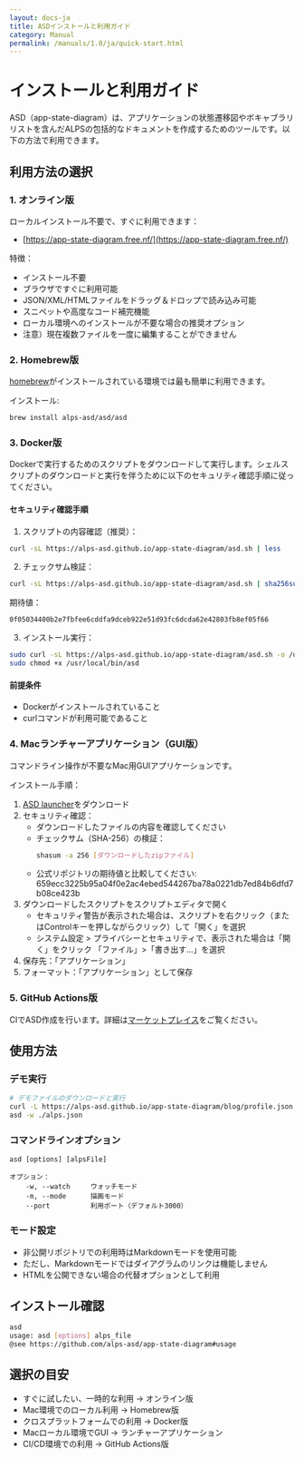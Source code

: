 ```yaml
---
layout: docs-ja
title: ASDインストールと利用ガイド
category: Manual
permalink: /manuals/1.0/ja/quick-start.html
---
```


# インストールと利用ガイド

ASD（app-state-diagram）は、アプリケーションの状態遷移図やボキャブラリリストを含んだALPSの包括的なドキュメントを作成するためのツールです。以下の方法で利用できます。

## 利用方法の選択

### 1. オンライン版

ローカルインストール不要で、すぐに利用できます：

- [https://app-state-diagram.free.nf/](https://app-state-diagram.free.nf/)

特徴：
- インストール不要
- ブラウザですぐに利用可能
- JSON/XML/HTMLファイルをドラッグ＆ドロップで読み込み可能
- スニペットや高度なコード補完機能
- ローカル環境へのインストールが不要な場合の推奨オプション
- 注意）現在複数ファイルを一度に編集することができません

### 2. Homebrew版

[homebrew](https://brew.sh/ja/)がインストールされている環境では最も簡単に利用できます。

インストール:

```bash
brew install alps-asd/asd/asd
```

### 3. Docker版

Dockerで実行するためのスクリプトをダウンロードして実行します。シェルスクリプトのダウンロードと実行を伴うために以下のセキュリティ確認手順に従ってください。

#### セキュリティ確認手順

1. スクリプトの内容確認（推奨）：

```bash
curl -sL https://alps-asd.github.io/app-state-diagram/asd.sh | less
```

2. チェックサム検証：

```bash
curl -sL https://alps-asd.github.io/app-state-diagram/asd.sh | sha256sum
```

期待値：
```
0f05034400b2e7fbfee6cddfa9dceb922e51d93fc6dcda62e42803fb8ef05f66
```

3. インストール実行：

```bash
sudo curl -sL https://alps-asd.github.io/app-state-diagram/asd.sh -o /usr/local/bin/asd
sudo chmod +x /usr/local/bin/asd
```

#### 前提条件
- Dockerがインストールされていること
- curlコマンドが利用可能であること

### 4. Macランチャーアプリケーション（GUI版）

コマンドライン操作が不要なMac用GUIアプリケーションです。

インストール手順：
1. [ASD launcher](https://github.com/alps-asd/asd-launcher/archive/master.zip)をダウンロード
2. セキュリティ確認：
   - ダウンロードしたファイルの内容を確認してください
   - チェックサム（SHA-256）の検証：
     ```bash
     shasum -a 256 [ダウンロードしたzipファイル]
     ```
   - 公式リポジトリの期待値と比較してください: 659ecc3225b95a04f0e2ac4ebed544267ba78a0221db7ed84b6dfd7b08ce423b
2. ダウンロードしたスクリプトをスクリプトエディタで開く
    - セキュリティ警告が表示された場合は、スクリプトを右クリック（またはControlキーを押しながらクリック）して「開く」を選択
    - システム設定 > プライバシーとセキュリティで、表示された場合は「開く」をクリック
「ファイル」>「書き出す...」を選択
4. 保存先：「アプリケーション」
5. フォーマット：「アプリケーション」として保存

### 5. GitHub Actions版

CIでASD作成を行います。詳細は[マーケットプレイス](https://github.com/marketplace/actions/app-state-diagram)をご覧ください。

## 使用方法

### デモ実行
```bash
# デモファイルのダウンロードと実行
curl -L https://alps-asd.github.io/app-state-diagram/blog/profile.json > alps.json
asd -w ./alps.json
```

### コマンドラインオプション
```
asd [options] [alpsFile]

オプション：
    -w, --watch     ウォッチモード
    -m, --mode      描画モード
    --port          利用ポート（デフォルト3000）
```

### モード設定
- 非公開リポジトリでの利用時はMarkdownモードを使用可能
- ただし、Markdownモードではダイアグラムのリンクは機能しません
- HTMLを公開できない場合の代替オプションとして利用

## インストール確認

```bash
asd
usage: asd [options] alps_file
@see https://github.com/alps-asd/app-state-diagram#usage
```

## 選択の目安

- すぐに試したい、一時的な利用 → オンライン版
- Mac環境でのローカル利用 → Homebrew版
- クロスプラットフォームでの利用 → Docker版
- Macローカル環境でGUI → ランチャーアプリケーション
- CI/CD環境での利用 → GitHub Actions版

